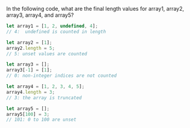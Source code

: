 In the following code, what are the final length values for array1, array2, array3, array4, and array5?

```javascript
let array1 = [1, 2, undefined, 4];
// 4:  undefined is counted in length

let array2 = [1];
array2.length = 5;
// 5: unset values are counted

let array3 = [];
array3[-1] = [1];
// 0: non-integer indices are not counted

let array4 = [1, 2, 3, 4, 5];
array4.length = 3;
// 3: the array is truncated

let array5 = [];
array5[100] = 3;
// 101: 0 to 100 are unset
```
